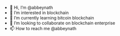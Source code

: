 - 👋 Hi, I’m @abbeynath
- 👀 I’m interested in blockchain
- 🌱 I’m currently learning bitcoin blockchain
- 💞️ I’m looking to collaborate on blockchain enterprise
- 📫 How to reach me @abbeynath

<!---
abbeynath/abbeynath is a ✨ special ✨ repository because its `README.md` (this file) appears on your GitHub profile.
You can click the Preview link to take a look at your changes.
--->

